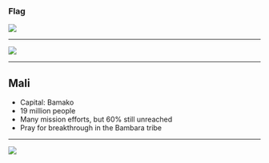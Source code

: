 ### Flag

![](https://upload.wikimedia.org/wikipedia/commons/9/92/Flag_of_Mali.svg)

---

![](https://upload.wikimedia.org/wikipedia/commons/8/8b/Mali_%28orthographic_projection%29.svg)

---

## Mali

-   Capital: Bamako
-   19 million people
-   Many mission efforts, but 60% still unreached
-   Pray for breakthrough in the Bambara tribe

---

![](https://player.vimeo.com/video/37674661)
